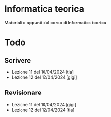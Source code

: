 # Informatica teorica

Materiali e appunti del corso di Informatica teorica

# Todo

## Scrivere

- Lezione 11 del 10/04/2024 [tia]
- Lezione 12 del 12/04/2024 [gigi]

## Revisionare

- Lezione 11 del 10/04/2024 [gigi]
- Lezione 12 del 12/04/2024 [tia]
